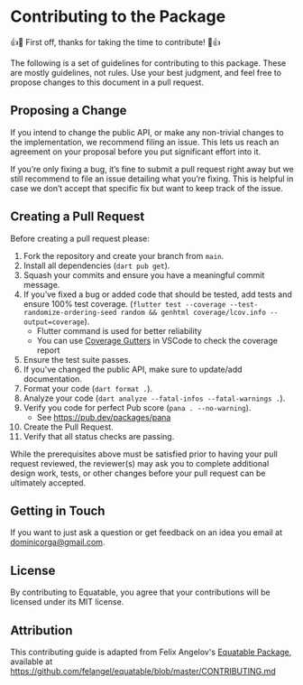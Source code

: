 # Contributing to the Package

👍🎉 First off, thanks for taking the time to contribute! 🎉👍

The following is a set of guidelines for contributing to this package. These are mostly guidelines, not rules. Use your best judgment, and feel free to propose changes to this document in a pull request.

## Proposing a Change

If you intend to change the public API, or make any non-trivial changes to the implementation, we recommend filing an issue. This lets us reach an agreement on your proposal before you put significant effort into it.

If you’re only fixing a bug, it’s fine to submit a pull request right away but we still recommend to file an issue detailing what you’re fixing. This is helpful in case we don’t accept that specific fix but want to keep track of the issue.

## Creating a Pull Request

Before creating a pull request please:

1. Fork the repository and create your branch from `main`.
2. Install all dependencies (`dart pub get`).
3. Squash your commits and ensure you have a meaningful commit message.
4. If you’ve fixed a bug or added code that should be tested, add tests and ensure 100% test coverage. (`flutter test --coverage --test-randomize-ordering-seed random && genhtml coverage/lcov.info --output=coverage`).
   - Flutter command is used for better reliability
   - You can use [Coverage Gutters](https://marketplace.visualstudio.com/items?itemName=ryanluker.vscode-coverage-gutters) in VSCode to check the coverage report
5. Ensure the test suite passes.
6. If you've changed the public API, make sure to update/add documentation.
7. Format your code (`dart format .`).
8. Analyze your code (`dart analyze --fatal-infos --fatal-warnings .`).
9. Verify you code for perfect Pub score (`pana . --no-warning`).
   - See <https://pub.dev/packages/pana>
10. Create the Pull Request.
11. Verify that all status checks are passing.

While the prerequisites above must be satisfied prior to having your pull request reviewed, the reviewer(s) may ask you to complete additional design work, tests, or other changes before your pull request can be ultimately accepted.

## Getting in Touch

If you want to just ask a question or get feedback on an idea you email at <dominicorga@gmail.com>.

## License

By contributing to Equatable, you agree that your contributions will be licensed under its MIT license.

## Attribution

This contributing guide is adapted from Felix Angelov's [Equatable Package](https://github.com/felangel/equatable), available at <https://github.com/felangel/equatable/blob/master/CONTRIBUTING.md>
